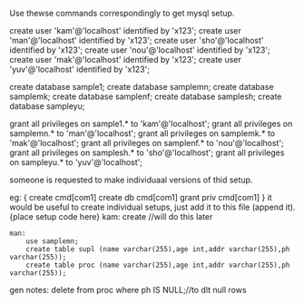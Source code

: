 Use thewse commands correspondingly to get mysql setup.



create user 'kam'@'localhost' identified by 'x123';
create user 'man'@'localhost' identified by 'x123';
create user 'sho'@'localhost' identified by 'x123';
create user 'nou'@'localhost' identified by 'x123';
create user 'mak'@'localhost' identified by 'x123';
create user 'yuv'@'localhost' identified by 'x123';

create database sample1;
create database samplemn;
create database samplemk;
create database samplenf;
create database samplesh;
create database sampleyu;

grant all privileges on sample1.* to 'kam'@'localhost';
grant all privileges on samplemn.* to 'man'@'localhost';
grant all privileges on samplemk.* to 'mak'@'localhost';
grant all privileges on samplenf.* to 'nou'@'localhost';
grant all privileges on samplesh.* to 'sho'@'localhost';
grant all privileges on sampleyu.* to 'yuv'@'localhost';

someone is requested to make individuaal versions of thid setup.

eg: 
    {
    create cmd[com1]
    create db cmd[com1]
    grant priv cmd[com1]
    }
    it would be useful to create individual setups, just add it to this file (append it).
{place setup code here}
    kam:
        create //will do this later

    man:
        use samplemn;
        create table supl (name varchar(255),age int,addr varchar(255),ph varchar(255));
        create table proc (name varchar(255),age int,addr varchar(255),ph varchar(255));







gen notes:
delete from proc where ph IS NULL;//to dlt null rows
